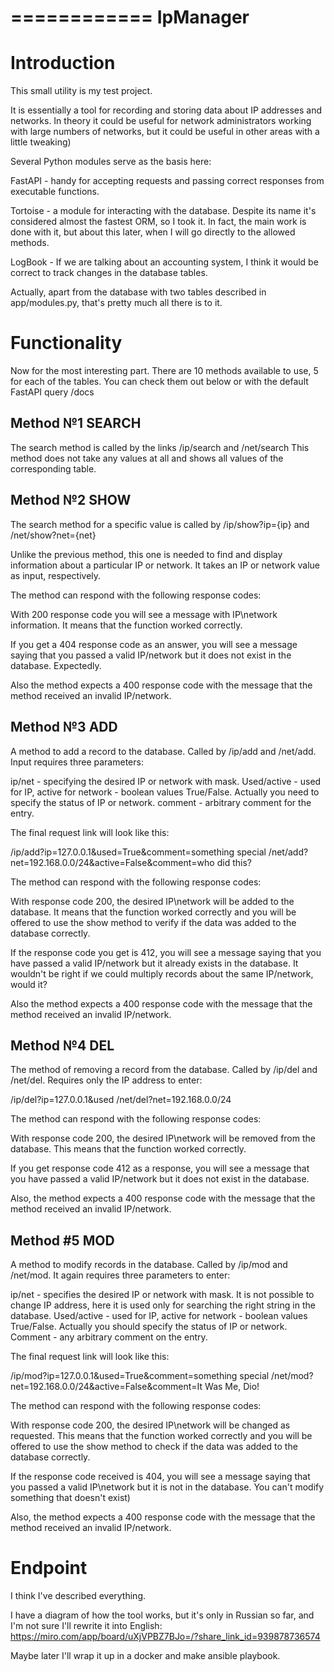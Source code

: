 ============
IpManager
============

Introduction
============

This small utility is my test project.

It is essentially a tool for recording and storing data about IP addresses and networks. In theory it could be useful for network administrators working with large numbers of networks, but it could be useful in other areas with a little tweaking)

Several Python modules serve as the basis here:

FastAPI - handy for accepting requests and passing correct responses from executable functions. 

Tortoise - a module for interacting with the database. Despite its name it's considered almost the fastest ORM, so I took it. In fact, the main work is done with it, but about this later, when I will go directly to the allowed methods.

LogBook - If we are talking about an accounting system, I think it would be correct to track changes in the database tables. 

Actually, apart from the database with two tables described in app/modules.py, that's pretty much all there is to it. 

Functionality
============

Now for the most interesting part. There are 10 methods available to use, 5 for each of the tables. You can check them out below or with the default FastAPI query /docs

Method №1 SEARCH
---------------------------
The search method is called by the links /ip/search and /net/search
This method does not take any values at all and shows all values of the corresponding table. 

Method №2 SHOW
---------------------------
The search method for a specific value is called by /ip/show?ip={ip} and /net/show?net={net}

Unlike the previous method, this one is needed to find and display information about a particular IP or network. It takes an IP or network value as input, respectively.

The method can respond with the following response codes:

With 200 response code you will see a message with IP\network information. It means that the function worked correctly.

If you get a 404 response code as an answer, you will see a message saying that you passed a valid IP/network but it does not exist in the database. Expectedly.

Also the method expects a 400 response code with the message that the method received an invalid IP/network. 


Method №3 ADD
---------------------------
A method to add a record to the database. Called by /ip/add and /net/add. Input requires three parameters: 

ip/net - specifying the desired IP or network with mask.
Used/active - used for IP, active for network - boolean values True/False. Actually you need to specify the status of IP or network.
comment - arbitrary comment for the entry. 

The final request link will look like this:

/ip/add?ip=127.0.0.1&used=True&comment=something special
/net/add?net=192.168.0.0/24&active=False&comment=who did this?

The method can respond with the following response codes:

With response code 200, the desired IP\network will be added to the database. It means that the function worked correctly and you will be offered to use the show method to verify if the data was added to the database correctly.

If the response code you get is 412, you will see a message saying that you have passed a valid IP/network but it already exists in the database. It wouldn't be right if we could multiply records about the same IP/network, would it?

Also the method expects a 400 response code with the message that the method received an invalid IP/network. 

Method №4 DEL
---------------------------
The method of removing a record from the database. Called by /ip/del and /net/del. Requires only the IP address to enter:

/ip/del?ip=127.0.0.1&used
/net/del?net=192.168.0.0/24

The method can respond with the following response codes:

With response code 200, the desired IP\network will be removed from the database. This means that the function worked correctly.

If you get response code 412 as a response, you will see a message that you have passed a valid IP/network but it does not exist in the database.

Also, the method expects a 400 response code with the message that the method received an invalid IP/network. 

Method #5 MOD
---------------------------
A method to modify records in the database. Called by /ip/mod and /net/mod. It again requires three parameters to enter: 

ip/net - specifies the desired IP or network with mask. It is not possible to change IP address, here it is used only for searching the right string in the database. 
Used/active - used for IP, active for network - boolean values True/False. Actually you should specify the status of IP or network.
Comment - any arbitrary comment on the entry. 

The final request link will look like this:

/ip/mod?ip=127.0.0.1&used=True&comment=something special
/net/mod?net=192.168.0.0/24&active=False&comment=It Was Me, Dio!

The method can respond with the following response codes:

With response code 200, the desired IP\network will be changed as requested. This means that the function worked correctly and you will be offered to use the show method to check if the data was added to the database correctly.

If the response code received is 404, you will see a message saying that you passed a valid IP\network but it is not in the database. You can't modify something that doesn't exist)

Also, the method expects a 400 response code with the message that the method received an invalid IP/network. 


Endpoint
============
I think I've described everything. 

I have a diagram of how the tool works, but it's only in Russian so far, and I'm not sure I'll rewrite it into English: https://miro.com/app/board/uXjVPBZ7BJo=/?share_link_id=939878736574

Maybe later I'll wrap it up in a docker and make ansible playbook. 
